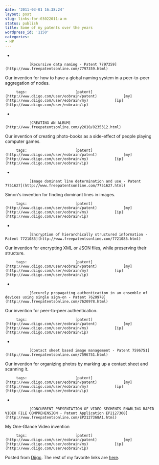 ```yaml
---
date: '2011-03-01 16:38:24'
layout: post
slug: links-for-03022011-a-m
status: publish
title: Some of my patents over the years
wordpress_id: '1150'
categories:
- HP
---
```


     
  *      

               [Recursive data naming - Patent 7797359](http://www.freepatentsonline.com/7797359.html)      

     

Our invention for how to have a global naming system in a peer-to-peer aggregation of nodes.

             

         tags:                      [patent](http://www.diigo.com/user/eobrain/patent)            [my](http://www.diigo.com/user/eobrain/my)            [ip](http://www.diigo.com/user/eobrain/ip)

                                       
     
  *      

               [CREATING AN ALBUM](http://www.freepatentsonline.com/y2010/0235312.html)      

     

Our invention of creating photo-books as a side-effect of people playing computer games.

             

         tags:                      [patent](http://www.diigo.com/user/eobrain/patent)            [my](http://www.diigo.com/user/eobrain/my)            [ip](http://www.diigo.com/user/eobrain/ip)

                                       
     
  *      

               [Image dominant line determination and use - Patent 7751627](http://www.freepatentsonline.com/7751627.html)      

     

Simon's invention for finding dominant lines in images.

             

         tags:                      [patent](http://www.diigo.com/user/eobrain/patent)            [my](http://www.diigo.com/user/eobrain/my)            [ip](http://www.diigo.com/user/eobrain/ip)

                                       
     
  *      

               [Encryption of hierarchically structured information - Patent 7721085](http://www.freepatentsonline.com/7721085.html)      

     

Our invention for encrypting XML or JSON files, while preserving their structure.

             

         tags:                      [patent](http://www.diigo.com/user/eobrain/patent)            [my](http://www.diigo.com/user/eobrain/my)            [ip](http://www.diigo.com/user/eobrain/ip)

                                       
     
  *      

               [Securely propagating authentication in an ensemble of devices using single sign-on - Patent 7620978](http://www.freepatentsonline.com/7620978.html)      

     

Our invention for peer-to-peer authentication.

             

         tags:                      [patent](http://www.diigo.com/user/eobrain/patent)            [my](http://www.diigo.com/user/eobrain/my)            [ip](http://www.diigo.com/user/eobrain/ip)

                                       
     
  *      

               [Contact sheet based image management - Patent 7596751](http://www.freepatentsonline.com/7596751.html)      

     

Our invention for organizing photos by marking up a contact sheet and scanning it.

             

         tags:                      [patent](http://www.diigo.com/user/eobrain/patent)            [my](http://www.diigo.com/user/eobrain/my)            [ip](http://www.diigo.com/user/eobrain/ip)

                                       
     
  *      

               [CONCURRENT PRESENTATION OF VIDEO SEGMENTS ENABLING RAPID VIDEO FILE COMPREHENSION - Patent Application EP2127368](http://www.freepatentsonline.com/EP2127368A1.html)      

     

My One-Glance Video invention

             

         tags:                      [patent](http://www.diigo.com/user/eobrain/patent)            [my](http://www.diigo.com/user/eobrain/my)            [ip](http://www.diigo.com/user/eobrain/ip)

                                       
 

Posted from [Diigo](http://www.diigo.com). The rest of my favorite links are [here](http://www.diigo.com/user/eobrain).
